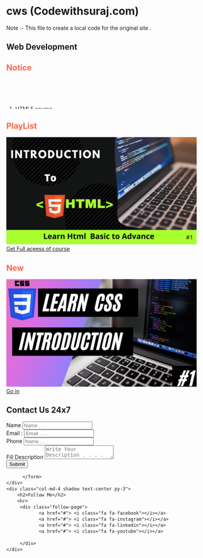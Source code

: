 # cws (Codewithsuraj.com)

Note :- This file to create a local code for the original site .
<?php include 'top.php'?>
<!-- main-contand area -->
<!-- secttion A  -->
<section>   
    <div class="container mt-3">
        <!-- row-1 -->
        <h2 class="bg-dark" style="font-weight: bold;">Web Development</h2>
        <div class="row text-center" >
            <div class="col-md-4 shadow " >
                <h2><span style="color: tomato;">Notice</span> <i class="fab fa-board"></i></h2>
                <marquee behavior="" direction="up">
                    <ol>
                        <li>HTML5 course   </li>
                        <li>CSS3 course going on</li>
                        <li>c </li>
                     </ol>
                </marquee>
            </div>
            <div class="col-md-8 ">
                <!-- nested row -->
                <!-- Row - 1 -->
                <div class="row">
                    <div class="col-md-6">
                        <h2> <span style="color: tomato;">PlayList</span></h2>
                        <a href="playlist.php">
                            <div class=" overlay-container card">
                                <img src="assets/img/Html.png" class="card-img-top overlay-img" alt="...">
                                <div class="overlay">
                                    <div class="overlay-text">Get Full aceess of course</div>
                                 </div>
                           </div>
                        </a>
                    </div>
                    <div class="col-md-6">
                        <h2> <span style="color: tomato;">New</span></h2>
                        <a href=".php">
                            <div class=" overlay-container card">
                                <img src="assets/img/css-3.png" class="card-img-top overlay-img" alt="...">
                                <div class="overlay">
                                    <div class="overlay-text">Go in</div>
                                </div>
                           </div>
                        </a>        
                    </div>
               </div>                              
            </div>
        </div>
</div>
       
<!-- secttion B  -->
<div class="container py-4">
    <h2 class="bg-dark" style="font-weight: bold;">Contact Us 24x7</h2>
    <div class="row ">
        <div class="col-md-8">
          <form action="">
              <div class="form-group">
                  <label for="name">Name</label>
                  <input type="text" class="form-control" placeholder="Name . . . ">
              </div>
              <div class="form-group">
                <label for="name">Email :</label>
                  <input type="email" class="form-control" placeholder="Email . . . ">
              </div>
              <div class="form-group">
                  <label for="name">Phone</label>
                  <input type="Nnumber" class="form-control" placeholder="Name . . . ">
              </div>
              <div class="form-group">
                <label for="name">Fill Description</label>
                <textarea type="text"  class="form-control" placeholder="Write Your Description . . . .  ?" ></textarea>
              </div>
              <button class="btn btn-primary ">Submit</button>
    
          </form>
    </div>
    <div class="col-md-4 shadow text-center py-3">
        <h2>Follow Me</h2>
        <hr>
         <div class="follow-page">
                <a href="#"> <i class="fa fa-facebook"></i></a>  
                <a href="#"> <i class="fa fa-instagram"></i></a>  
                <a href="#"> <i class="fa fa-linkedin"></i></a>  
                <a href="#"> <i class="fa fa-youtube"></i></a>  

         </div>        
    </div>
  </div>
 
</div>
 

<?php include 'footer.php'?>

